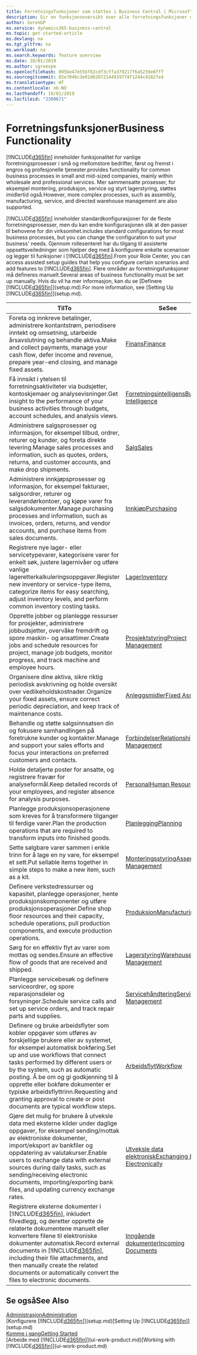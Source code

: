 ```yaml
---
title: Forretningsfunksjoner som støttes i Business Central | Microsoft-dokumentasjon
description: Gir en funksjonsoversikt over alle forretningsfunksjoner og avdelinger som støttes av moduler, for eksempel finans, lager og prosjektledelse.
author: SorenGP
ms.service: dynamics365-business-central
ms.topic: get-started-article
ms.devlang: na
ms.tgt_pltfrm: na
ms.workload: na
ms.search.keywords: feature overview
ms.date: 10/01/2019
ms.author: sgroespe
ms.openlocfilehash: 095be47e556f82cdf3cffa379217f6a5239e6fff
ms.sourcegitcommit: 02e704bc3e01d62072144919774f1244c42827e4
ms.translationtype: HT
ms.contentlocale: nb-NO
ms.lasthandoff: 10/01/2019
ms.locfileid: "2300671"
---
```

# <a name="business-functionality"></a><span data-ttu-id="9c728-103">Forretningsfunksjoner</span><span class="sxs-lookup"><span data-stu-id="9c728-103">Business Functionality</span></span>
[!INCLUDE[d365fin](includes/d365fin_md.md)] <span data-ttu-id="9c728-104">inneholder funksjonalitet for vanlige forretningsprosesser i små og mellomstore bedrifter, først og fremst i engros og profesjonelle tjenester.</span><span class="sxs-lookup"><span data-stu-id="9c728-104">provides functionality for common business processes in small and mid-sized companies, mainly within wholesale and professional services.</span></span> <span data-ttu-id="9c728-105">Mer sammensatte prosesser, for eksempel montering, produksjon, service og styrt lagerstyring, støttes imidlertid også.</span><span class="sxs-lookup"><span data-stu-id="9c728-105">However, more complex processes, such as assembly, manufacturing, service, and directed warehouse management are also supported.</span></span>

[!INCLUDE[d365fin](includes/d365fin_md.md)] <span data-ttu-id="9c728-106">inneholder standardkonfigurasjoner for de fleste forretningsprosesser, men du kan endre konfigurasjonen slik at den passer til behovene for din virksomhet.</span><span class="sxs-lookup"><span data-stu-id="9c728-106">includes standard configurations for most business processes, but you can change the configuration to suit your business' needs.</span></span> <span data-ttu-id="9c728-107">Gjennom rollesenteret har du tilgang til assisterte oppsettsveiledninger som hjelper deg med å konfigurere enkelte scenarioer og legger til funksjoner i [!INCLUDE[d365fin](includes/d365fin_md.md)].</span><span class="sxs-lookup"><span data-stu-id="9c728-107">From your Role Center, you can access assisted setup guides that help you configure certain scenarios and add features to [!INCLUDE[d365fin](includes/d365fin_md.md)].</span></span> <span data-ttu-id="9c728-108">Flere områder av forretningsfunksjoner må defineres manuelt.</span><span class="sxs-lookup"><span data-stu-id="9c728-108">Several areas of business functionality must be set up manually.</span></span> <span data-ttu-id="9c728-109">Hvis du vil ha mer informasjon, kan du se [Definere [!INCLUDE[d365fin](includes/d365fin_md.md)]](setup.md).</span><span class="sxs-lookup"><span data-stu-id="9c728-109">For more information, see [Setting Up [!INCLUDE[d365fin](includes/d365fin_md.md)]](setup.md).</span></span>

| <span data-ttu-id="9c728-110">Til</span><span class="sxs-lookup"><span data-stu-id="9c728-110">To</span></span> | <span data-ttu-id="9c728-111">Se</span><span class="sxs-lookup"><span data-stu-id="9c728-111">See</span></span> |
| --- | --- |
|<span data-ttu-id="9c728-112">Foreta og innkreve betalinger, administrere kontantstrøm, periodisere inntekt og omsetning, utarbeide årsavslutning og behandle aktiva.</span><span class="sxs-lookup"><span data-stu-id="9c728-112">Make and collect payments, manage your cash flow, defer income and revenue, prepare year-end closing, and manage fixed assets.</span></span>|[<span data-ttu-id="9c728-113">Finans</span><span class="sxs-lookup"><span data-stu-id="9c728-113">Finance</span></span>](finance.md)|
|<span data-ttu-id="9c728-114">Få innsikt i ytelsen til forretningsaktiviteter via budsjetter, kontoskjemaer og analysevisninger.</span><span class="sxs-lookup"><span data-stu-id="9c728-114">Get insight to the performance of your business activities through budgets, account schedules, and analysis views.</span></span>|[<span data-ttu-id="9c728-115">Forretningsintelligens</span><span class="sxs-lookup"><span data-stu-id="9c728-115">Business Intelligence</span></span>](bi.md)|
|<span data-ttu-id="9c728-116">Administrere salgsprosesser og informasjon, for eksempel tilbud, ordrer, returer og kunder, og foreta direkte levering.</span><span class="sxs-lookup"><span data-stu-id="9c728-116">Manage sales processes and information, such as quotes, orders, returns, and customer accounts, and make drop shipments.</span></span>|[<span data-ttu-id="9c728-117">Salg</span><span class="sxs-lookup"><span data-stu-id="9c728-117">Sales</span></span>](sales-manage-sales.md)|
|<span data-ttu-id="9c728-118">Administrere innkjøpsprosesser og informasjon, for eksempel fakturaer, salgsordrer, returer og leverandørkontoer, og kjøpe varer fra salgsdokumenter.</span><span class="sxs-lookup"><span data-stu-id="9c728-118">Manage purchasing processes and information, such as invoices, orders, returns, and vendor accounts, and purchase items from sales documents.</span></span> |[<span data-ttu-id="9c728-119">Innkjøp</span><span class="sxs-lookup"><span data-stu-id="9c728-119">Purchasing</span></span>](purchasing-manage-purchasing.md)|
|<span data-ttu-id="9c728-120">Registrere nye lager- eller servicetypevarer, kategorisere varer for enkelt søk, justere lagernivåer og utføre vanlige lageretterkalkuleringsoppgaver.</span><span class="sxs-lookup"><span data-stu-id="9c728-120">Register new inventory or service-type items, categorize items for easy searching, adjust inventory levels, and perform common inventory costing tasks.</span></span>|[<span data-ttu-id="9c728-121">Lager</span><span class="sxs-lookup"><span data-stu-id="9c728-121">Inventory</span></span>](inventory-manage-inventory.md)|
|<span data-ttu-id="9c728-122">Opprette jobber og planlegge ressurser for prosjekter, administrere jobbudsjetter, overvåke fremdrift og spore maskin- og ansattimer.</span><span class="sxs-lookup"><span data-stu-id="9c728-122">Create jobs and schedule resources for project, manage job budgets, monitor progress, and track machine and employee hours.</span></span>|[<span data-ttu-id="9c728-123">Prosjektstyring</span><span class="sxs-lookup"><span data-stu-id="9c728-123">Project Management</span></span>](projects-manage-projects.md)|
|<span data-ttu-id="9c728-124">Organisere dine aktiva, sikre riktig periodisk avskrivning og holde oversikt over vedlikeholdskostnader.</span><span class="sxs-lookup"><span data-stu-id="9c728-124">Organize your fixed assets, ensure correct periodic depreciation, and keep track of maintenance costs.</span></span>|[<span data-ttu-id="9c728-125">Anleggsmidler</span><span class="sxs-lookup"><span data-stu-id="9c728-125">Fixed Assets</span></span>](fa-manage.md)|
|<span data-ttu-id="9c728-126">Behandle og støtte salgsinnsatsen din og fokusere samhandlingen på foretrukne kunder og kontakter.</span><span class="sxs-lookup"><span data-stu-id="9c728-126">Manage and support your sales efforts and focus your interactions on preferred customers and contacts.</span></span>|[<span data-ttu-id="9c728-127">Forbindelser</span><span class="sxs-lookup"><span data-stu-id="9c728-127">Relationship Management</span></span>](marketing-relationship-management.md)|
|<span data-ttu-id="9c728-128">Holde detaljerte poster for ansatte, og registrere fravær for analyseformål.</span><span class="sxs-lookup"><span data-stu-id="9c728-128">Keep detailed records of your employees, and register absence for analysis purposes.</span></span> |[<span data-ttu-id="9c728-129">Personal</span><span class="sxs-lookup"><span data-stu-id="9c728-129">Human Resources</span></span>](hr-manage-human-resources.md)|
|<span data-ttu-id="9c728-130">Planlegge produksjonsoperasjonene som kreves for å transformere tilganger til ferdige varer.</span><span class="sxs-lookup"><span data-stu-id="9c728-130">Plan the production operations that are required to transform inputs into finished goods.</span></span>|[<span data-ttu-id="9c728-131">Planlegging</span><span class="sxs-lookup"><span data-stu-id="9c728-131">Planning</span></span>](production-planning.md)|
|<span data-ttu-id="9c728-132">Sette salgbare varer sammen i enkle trinn for å lage en ny vare, for eksempel et sett.</span><span class="sxs-lookup"><span data-stu-id="9c728-132">Put sellable items together in simple steps to make a new item, such as a kit.</span></span>|[<span data-ttu-id="9c728-133">Monteringsstyring</span><span class="sxs-lookup"><span data-stu-id="9c728-133">Assembly Management</span></span>](assembly-assemble-items.md)|
|<span data-ttu-id="9c728-134">Definere verkstedressurser og kapasitet, planlegge operasjoner, hente produksjonskomponenter og utføre produksjonsoperasjoner.</span><span class="sxs-lookup"><span data-stu-id="9c728-134">Define shop floor resources and their capacity, schedule operations, pull production components, and execute production operations.</span></span>|[<span data-ttu-id="9c728-135">Produksjon</span><span class="sxs-lookup"><span data-stu-id="9c728-135">Manufacturing</span></span>](production-manage-manufacturing.md)|
|<span data-ttu-id="9c728-136">Sørg for en effektiv flyt av varer som mottas og sendes.</span><span class="sxs-lookup"><span data-stu-id="9c728-136">Ensure an effective flow of goods that are received and shipped.</span></span>|[<span data-ttu-id="9c728-137">Lagerstyring</span><span class="sxs-lookup"><span data-stu-id="9c728-137">Warehouse Management</span></span>](warehouse-manage-warehouse.md)|
|<span data-ttu-id="9c728-138">Planlegge servicebesøk og definere serviceordrer, og spore reparasjonsdeler og forsyninger.</span><span class="sxs-lookup"><span data-stu-id="9c728-138">Schedule service calls and set up service orders, and track repair parts and supplies.</span></span>|[<span data-ttu-id="9c728-139">Servicehåndtering</span><span class="sxs-lookup"><span data-stu-id="9c728-139">Service Management</span></span>](service-service.md)|
|<span data-ttu-id="9c728-140">Definere og bruke arbeidsflyter som kobler oppgaver som utføres av forskjellige brukere eller av systemet, for eksempel automatisk bokføring.</span><span class="sxs-lookup"><span data-stu-id="9c728-140">Set up and use workflows that connect tasks performed by different users or by the system, such as automatic posting.</span></span> <span data-ttu-id="9c728-141">Å be om og gi godkjenning til å opprette eller bokføre dokumenter er typiske arbeidsflyttrinn.</span><span class="sxs-lookup"><span data-stu-id="9c728-141">Requesting and granting approval to create or post documents are typical workflow steps.</span></span>|[<span data-ttu-id="9c728-142">Arbeidsflyt</span><span class="sxs-lookup"><span data-stu-id="9c728-142">Workflow</span></span>](across-workflow.md)|
|<span data-ttu-id="9c728-143">Gjøre det mulig for brukere å utveksle data med eksterne kilder under daglige oppgaver, for eksempel sending/mottak av elektroniske dokumenter, import/eksport av bankfiler og oppdatering av valutakurser.</span><span class="sxs-lookup"><span data-stu-id="9c728-143">Enable users to exchange data with external sources during daily tasks, such as sending/receiving electronic documents, importing/exporting bank files, and updating currency exchange rates.</span></span>|[<span data-ttu-id="9c728-144">Utveksle data elektronisk</span><span class="sxs-lookup"><span data-stu-id="9c728-144">Exchanging Data Electronically</span></span>](across-data-exchange.md)|
|<span data-ttu-id="9c728-145">Registrere eksterne dokumenter i [!INCLUDE[d365fin](includes/d365fin_md.md)], inkludert filvedlegg, og deretter opprette de relaterte dokumentene manuelt eller konvertere filene til elektroniske dokumenter automatisk.</span><span class="sxs-lookup"><span data-stu-id="9c728-145">Record external documents in [!INCLUDE[d365fin](includes/d365fin_md.md)], including their file attachments, and then manually create the related documents or automatically convert the files to electronic documents.</span></span>|[<span data-ttu-id="9c728-146">Inngående dokumenter</span><span class="sxs-lookup"><span data-stu-id="9c728-146">Incoming Documents</span></span>](across-income-documents.md)|

## <a name="see-also"></a><span data-ttu-id="9c728-147">Se også</span><span class="sxs-lookup"><span data-stu-id="9c728-147">See Also</span></span>
[<span data-ttu-id="9c728-148">Administrasjon</span><span class="sxs-lookup"><span data-stu-id="9c728-148">Administration</span></span>](admin-setup-and-administration.md)  
<span data-ttu-id="9c728-149">[Konfigurere [!INCLUDE[d365fin](includes/d365fin_md.md)]](setup.md)</span><span class="sxs-lookup"><span data-stu-id="9c728-149">[Setting Up [!INCLUDE[d365fin](includes/d365fin_md.md)]](setup.md)</span></span>  
[<span data-ttu-id="9c728-150">Komme i gang</span><span class="sxs-lookup"><span data-stu-id="9c728-150">Getting Started</span></span>](product-get-started.md)  
<span data-ttu-id="9c728-151">[Arbeide med [!INCLUDE[d365fin](includes/d365fin_md.md)]](ui-work-product.md)</span><span class="sxs-lookup"><span data-stu-id="9c728-151">[Working with [!INCLUDE[d365fin](includes/d365fin_md.md)]](ui-work-product.md)</span></span>  
